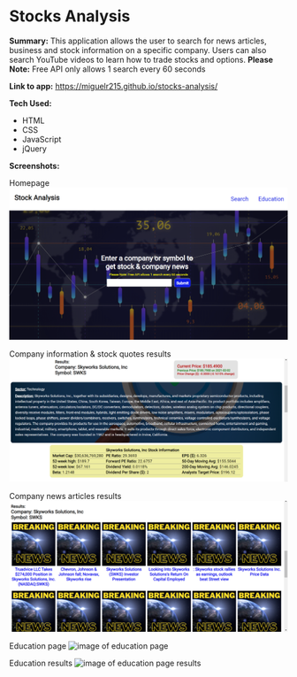 # Stocks Analysis
**Summary:**  This application allows the user to search for news articles, business and stock information on a specific company.  Users can also search YouTube videos to learn how to trade stocks and options. 
**Please Note:** Free API only allows 1 search every 60 seconds

**Link to app:**  https://miguelr215.github.io/stocks-analysis/

**Tech Used:** 
- HTML
- CSS
- JavaScript
- jQuery

**Screenshots:**

Homepage
![image of stocks analysis homepage](https://github.com/miguelr215/stocks-analysis/blob/master/screenshots/homepage1.PNG)

Company information & stock quotes results
![image of company and stock info](https://github.com/miguelr215/stocks-analysis/blob/master/screenshots/company-info1.PNG)

Company news articles results
![image of company news articles](https://github.com/miguelr215/stocks-analysis/blob/master/screenshots/company-news1.PNG)

Education page
![image of education page](https://github.com/miguelr215/stocks-analysis/blob/master/education-page2.PNG)

Education results
![image of education page results](https://github.com/miguelr215/stocks-analysis/blob/master/screenshots/education%20results.PNG)
